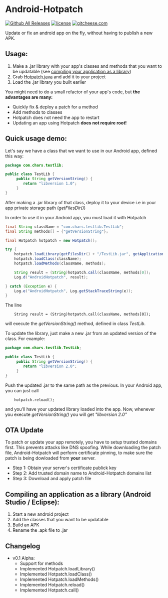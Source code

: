# Android-Hotpatch
[![Github All Releases](https://img.shields.io/github/downloads/charslab/Android-Hotpatch/total.svg)](https://github.com/charslab/Android-Hotpatch/releases)
[![license](https://img.shields.io/github/license/mashape/apistatus.svg)](https://github.com/charslab/Android-Hotpatch/blob/master/LICENSE)
[![gitcheese.com](https://s3.amazonaws.com/gitcheese-ui-master/images/badge.svg)](https://www.gitcheese.com/donate/users/13789437/repos/87186100)

Update or fix an android app on the fly, without having to publish a new APK.


## Usage: 

1. Make a .jar library with your app's classes and methods that you want to be updatable (see [compiling your application as a library](https://github.com/charslab/Android-Hotpatch/blob/master/README.md#compiling-an-application-as-a-library-android-studio--eclipse))
2. Grab [Hotpatch.java](https://github.com/charslab/Android-Hotpatch/blob/master/app/src/main/java/com/chars/android_hotpatch/Hotpatch.java) and add it to your project
3. Load the .jar library you built earlier 

You might need to do a small refactor of your app's code, but **the advantages are many:**

- Quickly fix & deploy a patch for a method
- Add methods to classes
- Hotpatch does not need the app to restart
- Updating an app using Hotpatch **does not require root!**


## Quick usage demo:

Let's say we have a class that we want to use in our Android app, defined this way:

```JAVA
package com.chars.testlib;

public class TestLib {
     public String getVersionString() {
        return "libversion 1.0";
     }
}
```

After making a .jar library of that class, deploy it to your device i.e in your app private storage path (*getFilesDir()*)

In order to use it in your Android app, you must load it with Hotpatch

```JAVA
final String className = "com.chars.testlib.TestLib";
final String methods[] = {"getVersionString"};

final Hotpatch hotpatch = new Hotpatch();

try {
    hotpatch.loadLibrary(getFilesDir() + "/TestLib.jar", getApplicationContext());
    hotpatch.loadClass(className);
    hotpatch.loadMethods(className, methods);

    String result = (String)hotpatch.call(className, methods[0]);
    Log.d("AndroidHotpatch", result);

} catch (Exception e) {
    Log.e("AndroidHotpatch", Log.getStackTraceString(e));
}
```

The line
        
        String result = (String)hotpatch.call(className, methods[0]);
        
will execute the *getVersionString()* method, defined in class *TestLib*.

To update the library, just make a new .jar from an updated version of the class. For example:

```JAVA
package com.chars.testlib.TestLib;

public class TestLib {
     public String getVersionString() {
        return "libversion 2.0";
     }
}
```
Push the updated .jar to the same path as the previous. In your Android app, you can just call

        hotpatch.reload();
        
and you'll have your updated library loaded into the app. Now, whenever you execute *getVersionString()* you will get *"libversion 2.0"*

## OTA Update

To patch or update your app remotely, you have to setup trusted domains first. This prevents attacks like DNS spoofing.
While downloading the patch file, Android-Hotpatch will perform certificate pinning, to make sure the patch is being dowloaded from **your** server. 

- Step 1: Obtain your server's certificate publick key
- Step 2: Add trusted domain name to Android-Hotpatch domains list
- Step 3: Download and apply patch file


## Compiling an application as a library (Android Studio / Eclipse):

1. Start a new android project
2. Add the classes that you want to be updatable
3. Build an APK
4. Rename the .apk file to .jar


## Changelog

- v0.1 Alpha:
     - Support for methods
     - Implemented Hotpatch.loadLibrary()
     - Implemented Hotpatch.loadClass()
     - Implemented Hotpatch.loadMethods()
     - Implemented Hotpatch.reload()
     - Implemented Hotpatch.call()
